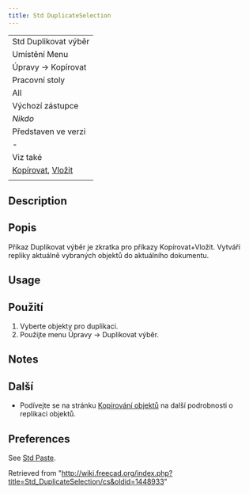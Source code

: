```yaml
---
title: Std DuplicateSelection
---
```

|  |
| --- |
| Std Duplikovat výběr |
| Umístění Menu |
| Úpravy → Kopírovat |
| Pracovní stoly |
| All |
| Výchozí zástupce |
| *Nikdo* |
| Představen ve verzi |
| - |
| Viz také |
| [Kopírovat](/Std_Copy/cs "Std Copy/cs"), [Vložit](/Std_Paste/cs "Std Paste/cs") |
|  |

## Description

## Popis

Příkaz Duplikovat výběr je zkratka pro příkazy Kopírovat+Vložit. Vytváří repliky aktuálně vybraných objektů do aktuálního dokumentu.

## Usage

## Použití

1. Vyberte objekty pro duplikaci.
2. Použijte menu Úpravy → Duplikovat výběr.

## Notes

## Další

* Podívejte se na stránku [Kopírování objektů](/Copying_Objects/cs "Copying Objects/cs") na další podrobnosti o replikaci objektů.

## Preferences

See [Std Paste](/Std_Paste#Preferences "Std Paste").

Retrieved from "<http://wiki.freecad.org/index.php?title=Std_DuplicateSelection/cs&oldid=1448933>"